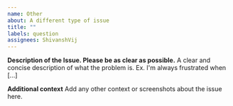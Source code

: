 ```yaml
---
name: Other
about: A different type of issue
title: ""
labels: question
assignees: ShivanshVij
---
```


**Description of the Issue. Please be as clear as possible.**
A clear and concise description of what the problem is. Ex. I'm always frustrated when [...]

**Additional context**
Add any other context or screenshots about the issue here.
